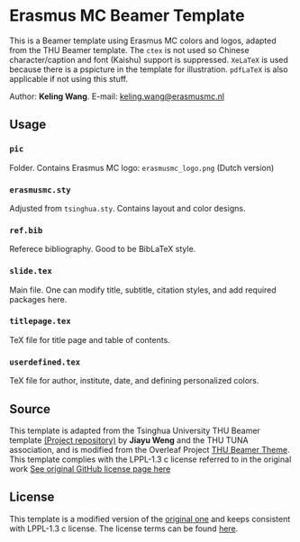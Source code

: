 # Erasmus MC Beamer Template
This is a Beamer template using Erasmus MC colors and logos, adapted from the THU Beamer template. The `ctex` is not used so Chinese character/caption and font (Kaishu) support is suppressed. `XeLaTeX` is used because there is a pspicture in the template for illustration. `pdfLaTeX` is also applicable if not using this stuff.

Author: **Keling Wang**. E-mail: [keling.wang@erasmusmc.nl](mailto:keling.wang@erasmusmc.nl)

## Usage
### `pic`
Folder. Contains Erasmus MC logo: `erasmusmc_logo.png` (Dutch version)
### `erasmusmc.sty`
Adjusted from `tsinghua.sty`. Contains layout and color designs.
### `ref.bib`
Referece bibliography. Good to be BibLaTeX style.
### `slide.tex`
Main file. One can modify title, subtitle, citation styles, and add required packages here.
### `titlepage.tex`
TeX file for title page and table of contents.
### `userdefined.tex`
TeX file for author, institute, date, and defining personalized colors.

## Source
This template is adapted from the Tsinghua University THU Beamer template [(Project repository)](https://github.com/tuna/THU-Beamer-Theme) by **Jiayu Weng** and the THU TUNA association, and is modified from the Overleaf Project [THU Beamer Theme](https://www.overleaf.com/latex/templates/thu-beamer-theme/vwnqmzndvwyb).
This template complies with the LPPL-1.3 c license referred to in the original work [See original GitHub license page here](https://github.com/tuna/THU-Beamer-Theme?tab=LPPL-1.3c-1-ov-file)

## License
This template is a modified version of the [original one](https://github.com/tuna/THU-Beamer-Theme) and keeps consistent with LPPL-1.3 c license. The license terms can be found [here](https://www.latex-project.org/lppl/lppl-1-3c/).
